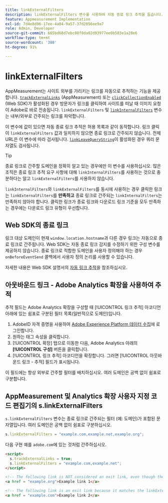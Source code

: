 ```yaml
---
title: linkExternalFilters
description: linkExternalFilters 변수를 사용하여 자동 종료 링크 추적을 돕습니다.
feature: Appmeasurement Implementation
exl-id: 7d4e8d96-17ee-4a04-9a57-37d2056ee9a7
role: Admin, Developer
source-git-commit: 665bd68d7ebc08f0da02d93977ee0b583e1a28e6
workflow-type: tm+mt
source-wordcount: '388'
ht-degree: 91%

---
```


# linkExternalFilters

AppMeasurement는 사이트 외부를 가리키는 링크를 자동으로 추적하는 기능을 제공합니다. [`trackExternalLinks`](trackexternallinks.md) (AppMeasurement) 또는 [`clickCollectionEnabled`](trackexternallinks.md) (Web SDK)가 활성화된 경우 방문자가 링크를 클릭하여 사이트를 떠날 때 이미지 요청이 Adobe로 바로 전송됩니다. `linkExternalFilters` 및 [`linkInternalFilters`](linkinternalfilters.md) 변수는 내부/외부로 간주되는 링크를 파악합니다.

이 변수에 값이 있으면 자동 종료 링크 추적은 허용 목록과 같이 동작합니다. 링크 클릭이 `linkExternalFilters` 값과 일치하지 않으면 종료 링크로 간주되지 않습니다. 전체 URL은 이 변수에 따라 검사됩니다. [`linkLeaveQueryString`](linkleavequerystring.md)이 활성화된 경우 쿼리 문자열도 검사됩니다.

>[!TIP]
>
>종료 링크로 간주할 도메인을 정확히 알고 있는 경우에만 이 변수를 사용하십시오. 많은 조직은 종료 링크 추적 요구 사항에 대해 `linkInternalFilters`를 사용하는 것으로 충분하다는 알고 `linkExternalFilters`를 사용하지 않습니다.

`linkInternalFilters`와 `linkExternalFilters`를 동시에 사용하는 경우 클릭한 링크는 `linkExternalFilters`를 **만족하고** 종료 링크로 간주되는 `linkInternalFilters`는 만족하지 않아야 합니다. 클릭한 링크가 종료 링크와 다운로드 링크 기준을 모두 만족하는 경우에는 다운로드 링크 유형이 우선합니다.

## Web SDK의 종료 링크

링크 대상 도메인이 현재 `window.location.hostname`과 다른 경우 링크는 자동으로 종료 링크로 간주됩니다. Web SDK는 자동 종료 링크 감지를 수정하기 위한 구성 변수를 제공하지 않습니다. 종료 링크로 적합한 도메인을 사용자 정의해야 하는 경우 `onBeforeEventSend` 콜백에서 사용자 정의 논리를 사용할 수 있습니다.

자세한 내용은 Web SDK 설명서의 [자동 링크 추적](https://experienceleague.adobe.com/docs/experience-platform/edge/data-collection/track-links.html?lang=ko#automaticLinkTracking)을 참조하십시오.

## 아웃바운드 링크 - Adobe Analytics 확장을 사용하여 추적

추적 필드는 Adobe Analytics 확장을 구성할 때 [!UICONTROL 링크 추적] 아코디언 아래에 있는 쉼표로 구분된 필터 목록(일반적으로 도메인)입니다.

1. AdobeID 자격 증명을 사용하여 [Adobe Experience Platform 데이터 수집](https://experience.adobe.com/data-collection)에 로그인합니다.
2. 원하는 태그 속성을 클릭합니다.
3. [!UICONTROL 확장] 탭으로 이동한 다음, Adobe Analytics 아래의 **[!UICONTROL 구성]** 버튼을 클릭합니다.
4. [!UICONTROL 링크 추적] 아코디언을 확장합니다. 그러면 [!UICONTROL 아웃바운드 링크 - 추적] 필드가 표시됩니다.

이 필드에는 항상 외부로 간주할 필터를 배치하십시오. 여러 도메인은 공백 없이 쉼표로 구분합니다.

## AppMeasurement 및 Analytics 확장 사용자 지정 코드 편집기의 s.linkExternalFilters

`s.linkExternalFilters` 변수는 종료 링크로 간주되는 필터 (예: 도메인)가 포함된 문자열입니다. 여러 도메인은 공백 없이 쉼표로 구분하십시오.

```js
s.linkExternalFilters = "example.com,example.net,example.org";
```

다음 구현 예를 `adobe.com`에 있는 것처럼 간주하십시오.

```html
<script>
  s.trackExternalLinks = true;
  s.linkExternalFilters = "example.com,example.net";
</script>

<!-- The following link is NOT considered an exit link, even though the link is outside adobe.com -->
<a href = "example.org">Example link 1</a>

<!-- The following link is an exit link because it matches the linkExternalFilters allowlist -->
<a href = "example.com">Example link 2</a>
```
